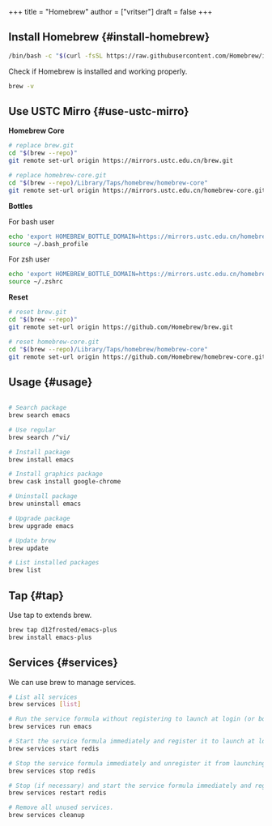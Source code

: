 +++
title = "Homebrew"
author = ["vritser"]
draft = false
+++

## Install Homebrew {#install-homebrew}

```sh
/bin/bash -c "$(curl -fsSL https://raw.githubusercontent.com/Homebrew/install/master/install.sh)"
```

Check if Homebrew is installed and working properly.

```sh
brew -v
```


## Use USTC Mirro {#use-ustc-mirro}

**Homebrew Core**

```sh
# replace brew.git
cd "$(brew --repo)"
git remote set-url origin https://mirrors.ustc.edu.cn/brew.git

# replace homebrew-core.git
cd "$(brew --repo)/Library/Taps/homebrew/homebrew-core"
git remote set-url origin https://mirrors.ustc.edu.cn/homebrew-core.git
```

**Bottles**

For bash user

```sh
echo 'export HOMEBREW_BOTTLE_DOMAIN=https://mirrors.ustc.edu.cn/homebrew-bottles' >> ~/.bash_profile
source ~/.bash_profile
```

For zsh user

```sh
echo 'export HOMEBREW_BOTTLE_DOMAIN=https://mirrors.ustc.edu.cn/homebrew-bottles' >> ~/.zshrc
source ~/.zshrc
```

**Reset**

```sh
# reset brew.git
cd "$(brew --repo)"
git remote set-url origin https://github.com/Homebrew/brew.git

# reset homebrew-core.git
cd "$(brew --repo)/Library/Taps/homebrew/homebrew-core"
git remote set-url origin https://github.com/Homebrew/homebrew-core.git
```


## Usage {#usage}

```sh

# Search package
brew search emacs

# Use regular
brew search /^vi/

# Install package
brew install emacs

# Install graphics package
brew cask install google-chrome

# Uninstall package
brew uninstall emacs

# Upgrade package
brew upgrade emacs

# Update brew
brew update

# List installed packages
brew list

```


## Tap {#tap}

Use tap to extends brew.

```sh
brew tap d12frosted/emacs-plus
brew install emacs-plus
```


## Services {#services}

We can use brew to manage services.

```sh
# List all services
brew services [list]

# Run the service formula without registering to launch at login (or boot).
brew services run emacs

# Start the service formula immediately and register it to launch at login (or boot).
brew services start redis

# Stop the service formula immediately and unregister it from launching at login (or boot).
brew services stop redis

# Stop (if necessary) and start the service formula immediately and register it to launch at login (or boot).
brew services restart redis

# Remove all unused services.
brew services cleanup
```
